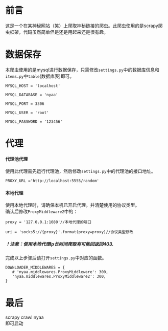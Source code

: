 # 前言
这是一个在某神秘网站（笑）上爬取神秘链接的爬虫。此爬虫使用的是scrapy爬虫框架，代码虽然简单但是还是用起来还是很有趣。

# 数据保存<br>
本爬虫使用的是mysql进行数据保存，只需修改`settings.py`中的数据库信息和`items.py`中`table`(数据库表)即可。
```
MYSQL_HOST = 'localhost'
```
```
MYSQL_DATABASE = 'nyaa'
```
```
MYSQL_PORT = 3306
```
```
MYSQL_USER = 'root'
```
```
MYSQL_PASSWORD = '123456'
```
# 代理
#### 代理池代理
使用此代理需先运行代理池，然后修改`settings.py`中的代理池的接口地址。
```
PROXY_URL ='http://localhost:5555/random'
```

#### 本地代理
使用本地代理时，请确保本机已开启代理。并清楚使用的协议类型。<br>
确认后修改`ProxyMiddleware2`中的：<br>
```
proxy = '127.0.0.1:1080'//本地代理的端口
```
```
uri = 'socks5://{proxy}'.format(proxy=proxy)//协议类型修改
```
##### ！注意：使用本地代理ip长时间爬取有可能回返回403.
完成以上步骤后请打开`settings.py`中对应的函数。
```
DOWNLOADER_MIDDLEWARES = {
   # 'nyaa.middlewares.ProxyMiddleware': 300,
   'nyaa.middlewares.ProxyMiddleware2': 300,
}
```
# 最后
scrapy crawl nyaa<br>
即可启动
